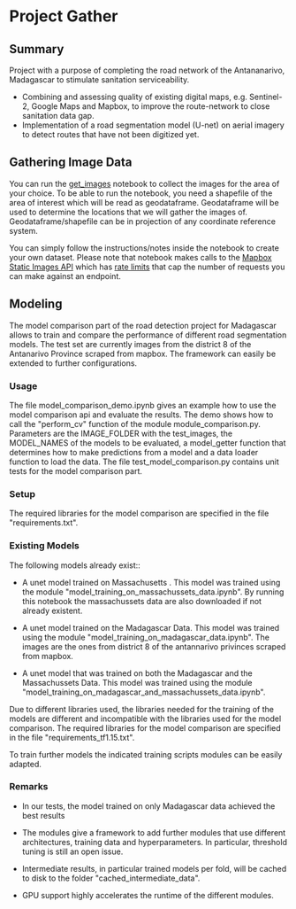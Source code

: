 # Project Gather

## Summary

Project with a purpose of completing the road network of the Antananarivo, Madagascar to stimulate sanitation serviceability.

* Combining and assessing quality of existing digital maps, e.g. Sentinel-2, Google Maps and Mapbox, to improve the route-network to close sanitation data gap.
* Implementation of a road segmentation model (U-net) on aerial imagery to detect routes that have not been digitized yet.

## Gathering Image Data

You can run the [get_images]('./notebooks/get_images') notebook to collect the images for the area of your choice. To be able to run the notebook, you need a shapefile of the area of interest which will be read as geodataframe. Geodataframe will be used to determine the locations that we will gather the images of. Geodataframe/shapefile can be in projection of any coordinate reference system.

You can simply follow the instructions/notes inside the notebook to create your own dataset. Please note that notebook makes calls to the [Mapbox Static Images API](https://docs.mapbox.com/api/maps/static-images/) which has [rate limits](https://docs.mapbox.com/api/overview/#rate-limits) that cap the number of requests you can make against an endpoint.

## Modeling

The model comparison part of the road detection project for Madagascar allows to train and compare the performance of different road segmentation models. The test set are currently images from the district 8 of the Antanarivo Province scraped from mapbox. The framework can easily be extended to further configurations.

### Usage

The file model_comparison_demo.ipynb gives an example how to use the model comparison api and evaluate the results. The demo shows how to call the "perform_cv" function of the module module_comparison.py. Parameters are the IMAGE_FOLDER with the test_images, the MODEL_NAMES of the models to be evaluated, a model_getter function that determines how to make predictions from a model and a data loader function to load the data. The file test_model_comparison.py contains unit tests for the model comparison part.

### Setup

The required libraries for the model comparison are specified in the file "requirements.txt".

### Existing Models

The following models already exist::

* A unet model trained on Massachusetts . This model was trained using the module "model_training_on_massachussets_data.ipynb". By running this notebook the massachussets data are also downloaded if not already existent.

* A unet model trained on the Madagascar Data. This model was trained using the module "model_training_on_madagascar_data.ipynb". The images are the ones from district 8 of the antannarivo privinces scraped from mapbox.

* A unet model that was trained on both the Madagascar and the Massachussets Data. This model was trained using the module "model_training_on_madagascar_and_massachussets_data.ipynb".

Due to different libraries used, the libraries needed for the training of the models are different and incompatible with the libraries used for the model comparison. The required libraries for the model comparison are specified in the file "requirements_tf1.15.txt".

To train further models the indicated training scripts modules can be easily adapted.

### Remarks

* In our tests, the model trained on only Madagascar data achieved the best results

* The modules give a framework to add further modules that use different architectures, training data and hyperparameters. In particular, threshold tuning is still an open issue.

* Intermediate results, in particular trained models per fold, will be cached to disk to the folder "cached_intermediate_data".

* GPU support highly accelerates the runtime of the different modules.
